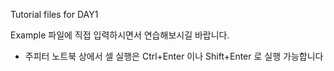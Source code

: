 Tutorial files for DAY1

Example 파일에 직접 입력하시면서 연습해보시길 바랍니다.
- 주피터 노트북 상에서 셀 실행은 Ctrl+Enter 이나 Shift+Enter 로 실행 가능합니다
